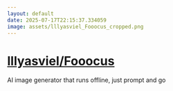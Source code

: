 ```yaml
---
layout: default
date: 2025-07-17T22:15:37.334059
image: assets/lllyasviel_Fooocus_cropped.png
---
```


# [lllyasviel/Fooocus](https://github.com/lllyasviel/Fooocus)

AI image generator that runs offline, just prompt and go
